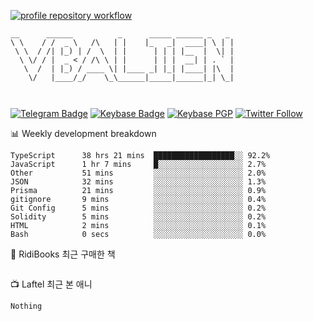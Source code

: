 [![profile repository workflow](https://github.com/vbalien/vbalien/actions/workflows/push.yml/badge.svg)](https://github.com/vbalien/vbalien/actions/workflows/push.yml)
```
__      ______          _      _____ ______ _   _ 
\ \    / /  _ \   /\   | |    |_   _|  ____| \ | |
 \ \  / /| |_) | /  \  | |      | | | |__  |  \| |
  \ \/ / |  _ < / /\ \ | |      | | |  __| | . ` |
   \  /  | |_) / ____ \| |____ _| |_| |____| |\  |
    \/   |____/_/    \_\______|_____|______|_| \_|
                                                  
                                                  
```
[![Telegram Badge](https://img.shields.io/badge/-Telegram-2CA5E0?logo=telegram)](https://t.me/vbalien)
[![Keybase Badge](https://img.shields.io/badge/-Keybase-33A0FF?logo=keybase&logoColor=white)](https://keybase.io/vbalien)
[![Keybase PGP](https://img.shields.io/keybase/pgp/vbalien)](http://sks.pod02.fleetstreetops.com/pks/lookup?search=0xE98CF73DE1E36F7D1B8A383AFD987F8DBE513071&fingerprint=on&op=index)
[![Twitter Follow](https://img.shields.io/twitter/follow/_elnyan)](https://twitter.com/_elnyan)

📊 Weekly development breakdown
```
TypeScript      38 hrs 21 mins  ██████████████████░░ 92.2%
JavaScript      1 hr 7 mins     █░░░░░░░░░░░░░░░░░░░ 2.7%
Other           51 mins         ░░░░░░░░░░░░░░░░░░░░ 2.0%
JSON            32 mins         ░░░░░░░░░░░░░░░░░░░░ 1.3%
Prisma          21 mins         ░░░░░░░░░░░░░░░░░░░░ 0.9%
gitignore       9 mins          ░░░░░░░░░░░░░░░░░░░░ 0.4%
Git Config      5 mins          ░░░░░░░░░░░░░░░░░░░░ 0.2%
Solidity        5 mins          ░░░░░░░░░░░░░░░░░░░░ 0.2%
HTML            2 mins          ░░░░░░░░░░░░░░░░░░░░ 0.1%
Bash            0 secs          ░░░░░░░░░░░░░░░░░░░░ 0.0%
```
📖 RidiBooks 최근 구매한 책
```
```
📺 Laftel 최근 본 애니
```
Nothing
```
